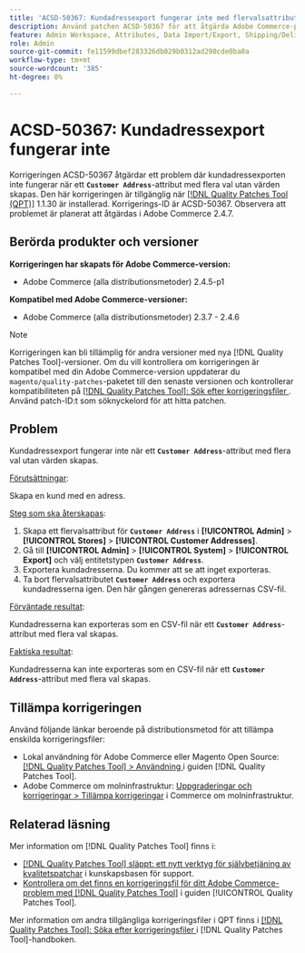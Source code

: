 ```yaml
---
title: 'ACSD-50367: Kundadressexport fungerar inte med flervalsattribut'
description: Använd patchen ACSD-50367 för att åtgärda Adobe Commerce-problemet där kundadressexporten inte fungerar när ett flervalsattribut (*`Customer Address`** utan värden skapas.
feature: Admin Workspace, Attributes, Data Import/Export, Shipping/Delivery
role: Admin
source-git-commit: fe11599dbef283326db029b0312ad290cde0ba0a
workflow-type: tm+mt
source-wordcount: '385'
ht-degree: 0%

---
```


# ACSD-50367: Kundadressexport fungerar inte

Korrigeringen ACSD-50367 åtgärdar ett problem där kundadressexporten inte fungerar när ett **`Customer Address`**-attribut med flera val utan värden skapas. Den här korrigeringen är tillgänglig när [[!DNL Quality Patches Tool (QPT)]](https://experienceleague.adobe.com/en/docs/commerce-knowledge-base/kb/announcements/commerce-announcements/magento-quality-patches-released-new-tool-to-self-serve-quality-patches) 1.1.30 är installerad. Korrigerings-ID är ACSD-50367. Observera att problemet är planerat att åtgärdas i Adobe Commerce 2.4.7.

## Berörda produkter och versioner

**Korrigeringen har skapats för Adobe Commerce-version:**

* Adobe Commerce (alla distributionsmetoder) 2.4.5-p1

**Kompatibel med Adobe Commerce-versioner:**

* Adobe Commerce (alla distributionsmetoder) 2.3.7 - 2.4.6

>[!NOTE]
>
>Korrigeringen kan bli tillämplig för andra versioner med nya [!DNL Quality Patches Tool]-versioner. Om du vill kontrollera om korrigeringen är kompatibel med din Adobe Commerce-version uppdaterar du `magento/quality-patches`-paketet till den senaste versionen och kontrollerar kompatibiliteten på [[!DNL Quality Patches Tool]: Sök efter korrigeringsfiler ](https://experienceleague.adobe.com/tools/commerce-quality-patches/index.html). Använd patch-ID:t som söknyckelord för att hitta patchen.

## Problem

Kundadressexport fungerar inte när ett **`Customer Address`**-attribut med flera val utan värden skapas.

<u>Förutsättningar</u>:

Skapa en kund med en adress.

<u>Steg som ska återskapas</u>:

1. Skapa ett flervalsattribut för **`Customer Address`** i **[!UICONTROL Admin]** > **[!UICONTROL Stores]** > **[!UICONTROL Customer Addresses]**.
1. Gå till **[!UICONTROL Admin]** > **[!UICONTROL System]** > **[!UICONTROL Export]** och välj entitetstypen **`Customer Address`**.
1. Exportera kundadresserna. Du kommer att se att inget exporteras.
1. Ta bort flervalsattributet **`Customer Address`** och exportera kundadresserna igen. Den här gången genereras adressernas CSV-fil.

<u>Förväntade resultat</u>:

Kundadresserna kan exporteras som en CSV-fil när ett **`Customer Address`**-attribut med flera val skapas.

<u>Faktiska resultat</u>:

Kundadresserna kan inte exporteras som en CSV-fil när ett **`Customer Address`**-attribut med flera val skapas.

## Tillämpa korrigeringen

Använd följande länkar beroende på distributionsmetod för att tillämpa enskilda korrigeringsfiler:

* Lokal användning för Adobe Commerce eller Magento Open Source: [[!DNL Quality Patches Tool] > Användning ](/help/tools/quality-patches-tool/usage.md) i guiden [!DNL Quality Patches Tool].
* Adobe Commerce om molninfrastruktur: [Uppgraderingar och korrigeringar > Tillämpa korrigeringar](https://experienceleague.adobe.com/docs/commerce-cloud-service/user-guide/develop/upgrade/apply-patches.html) i Commerce om molninfrastruktur.

## Relaterad läsning

Mer information om [!DNL Quality Patches Tool] finns i:

* [[!DNL Quality Patches Tool] släppt: ett nytt verktyg för självbetjäning av kvalitetspatchar](https://experienceleague.adobe.com/en/docs/commerce-knowledge-base/kb/announcements/commerce-announcements/magento-quality-patches-released-new-tool-to-self-serve-quality-patches) i kunskapsbasen för support.
* [Kontrollera om det finns en korrigeringsfil för ditt Adobe Commerce-problem med  [!DNL Quality Patches Tool]](/help/tools/quality-patches-tool/patches-available-in-qpt/check-patch-for-magento-issue-with-magento-quality-patches.md) i guiden [!UICONTROL Quality Patches Tool].


Mer information om andra tillgängliga korrigeringsfiler i QPT finns i [[!DNL Quality Patches Tool]: Söka efter korrigeringsfiler ](https://experienceleague.adobe.com/tools/commerce-quality-patches/index.html) i [!DNL Quality Patches Tool]-handboken.
